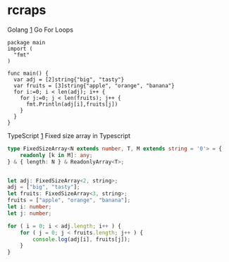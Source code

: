 # rcraps
Golang
[1](https://www.w3schools.com/go/go_loops.php) Go For Loops
```golang
package main
import (
  "fmt"
)

func main() {
  var adj = [2]string{"big", "tasty"}
  var fruits = [3]string{"apple", "orange", "banana"}
  for i:=0; i < len(adj); i++ {
    for j:=0; j < len(fruits); j++ {
      fmt.Println(adj[i],fruits[j])
    }
  }
}
```

TypeScript
[1](https://gist.github.com/mstn/5f75651100556dbe30e405691471afe3) Fixed size array in Typescript
```typescript
type FixedSizeArray<N extends number, T, M extends string = '0'> = {
    readonly [k in M]: any;
} & { length: N } & ReadonlyArray<T>;


let adj: FixedSizeArray<2, string>;
adj = ["big", "tasty"];
let fruits: FixedSizeArray<3, string>;
fruits = ["apple", "orange", "banana"];
let i: number;
let j: number;

for ( i = 0; i < adj.length; i++ ) {
    for ( j = 0; j < fruits.length; j++ ) {
        console.log(adj[i], fruits[j]);
    }
}

```

